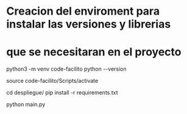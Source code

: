
# Creacion del enviroment para instalar las versiones y librerias
#       que se necesitaran en el proyecto

python3 -m venv code-facilito
python --version

source code-facilito/Scripts/activate

cd despliegue/
pip install -r requirements.txt

python main.py